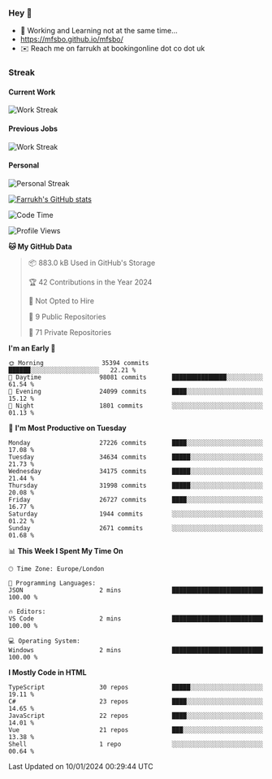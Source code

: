 ### Hey 👋

- 🏃 Working and Learning not at the same time...
- https://mfsbo.github.io/mfsbo/
- ✉️ Reach me on farrukh at bookingonline dot co dot uk

### Streak
#### Current Work
![Work Streak](https://streak-stats.demolab.com/?user=mfsbo)
#### Previous Jobs
![Work Streak](https://streak-stats.demolab.com/?user=farrukhcw)
#### Personal
![Personal Streak](https://streak-stats.demolab.com/?user=farrukhsubhani)

[![Farrukh's GitHub stats](https://github-readme-stats.vercel.app/api?username=mfsbo&hide=stars&count_private=true)](https://github.com/mfsbo/)

<!--START_SECTION:waka-->
![Code Time](http://img.shields.io/badge/Code%20Time-576%20hrs%2029%20mins-blue)

![Profile Views](http://img.shields.io/badge/Profile%20Views-0-blue)

**🐱 My GitHub Data** 

> 📦 883.0 kB Used in GitHub's Storage 
 > 
> 🏆 42 Contributions in the Year 2024
 > 
> 🚫 Not Opted to Hire
 > 
> 📜 9 Public Repositories 
 > 
> 🔑 71 Private Repositories 
 > 
**I'm an Early 🐤** 

```text
🌞 Morning                35394 commits       ██████░░░░░░░░░░░░░░░░░░░   22.21 % 
🌆 Daytime                98081 commits       ███████████████░░░░░░░░░░   61.54 % 
🌃 Evening                24099 commits       ████░░░░░░░░░░░░░░░░░░░░░   15.12 % 
🌙 Night                  1801 commits        ░░░░░░░░░░░░░░░░░░░░░░░░░   01.13 % 
```
📅 **I'm Most Productive on Tuesday** 

```text
Monday                   27226 commits       ████░░░░░░░░░░░░░░░░░░░░░   17.08 % 
Tuesday                  34634 commits       █████░░░░░░░░░░░░░░░░░░░░   21.73 % 
Wednesday                34175 commits       █████░░░░░░░░░░░░░░░░░░░░   21.44 % 
Thursday                 31998 commits       █████░░░░░░░░░░░░░░░░░░░░   20.08 % 
Friday                   26727 commits       ████░░░░░░░░░░░░░░░░░░░░░   16.77 % 
Saturday                 1944 commits        ░░░░░░░░░░░░░░░░░░░░░░░░░   01.22 % 
Sunday                   2671 commits        ░░░░░░░░░░░░░░░░░░░░░░░░░   01.68 % 
```


📊 **This Week I Spent My Time On** 

```text
🕑︎ Time Zone: Europe/London

💬 Programming Languages: 
JSON                     2 mins              █████████████████████████   100.00 % 

🔥 Editors: 
VS Code                  2 mins              █████████████████████████   100.00 % 

💻 Operating System: 
Windows                  2 mins              █████████████████████████   100.00 % 
```

**I Mostly Code in HTML** 

```text
TypeScript               30 repos            █████░░░░░░░░░░░░░░░░░░░░   19.11 % 
C#                       23 repos            ████░░░░░░░░░░░░░░░░░░░░░   14.65 % 
JavaScript               22 repos            ████░░░░░░░░░░░░░░░░░░░░░   14.01 % 
Vue                      21 repos            ███░░░░░░░░░░░░░░░░░░░░░░   13.38 % 
Shell                    1 repo              ░░░░░░░░░░░░░░░░░░░░░░░░░   00.64 % 
```




 Last Updated on 10/01/2024 00:29:44 UTC
<!--END_SECTION:waka-->
<!--
**mfsbo/mfsbo** is a ✨ _special_ ✨ repository because its `README.md` (this file) appears on your GitHub profile.

Here are some ideas to get you started:

- 🔭 I’m currently working on ...
- 🌱 I’m currently learning ...
- 👯 I’m looking to collaborate on ...
- 🤔 I’m looking for help with ...
- 💬 Ask me about ...
- 📫 How to reach me: ...
- 😄 Pronouns: ...
- ⚡ Fun fact: ...
-->
